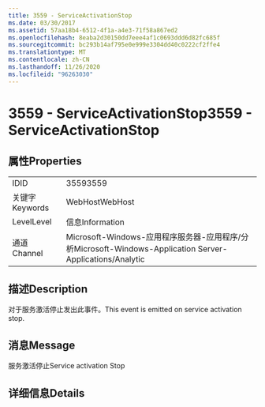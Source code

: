 ```yaml
---
title: 3559 - ServiceActivationStop
ms.date: 03/30/2017
ms.assetid: 57aa18b4-6512-4f1a-a4e3-71f58a867ed2
ms.openlocfilehash: 8eaba2d30150dd7eee4af1c0693ddd6d82fc685f
ms.sourcegitcommit: bc293b14af795e0e999e3304dd40c0222cf2ffe4
ms.translationtype: MT
ms.contentlocale: zh-CN
ms.lasthandoff: 11/26/2020
ms.locfileid: "96263030"
---
```

# <a name="3559---serviceactivationstop"></a><span data-ttu-id="2fce8-102">3559 - ServiceActivationStop</span><span class="sxs-lookup"><span data-stu-id="2fce8-102">3559 - ServiceActivationStop</span></span>

## <a name="properties"></a><span data-ttu-id="2fce8-103">属性</span><span class="sxs-lookup"><span data-stu-id="2fce8-103">Properties</span></span>  
  
|||  
|-|-|  
|<span data-ttu-id="2fce8-104">ID</span><span class="sxs-lookup"><span data-stu-id="2fce8-104">ID</span></span>|<span data-ttu-id="2fce8-105">3559</span><span class="sxs-lookup"><span data-stu-id="2fce8-105">3559</span></span>|  
|<span data-ttu-id="2fce8-106">关键字</span><span class="sxs-lookup"><span data-stu-id="2fce8-106">Keywords</span></span>|<span data-ttu-id="2fce8-107">WebHost</span><span class="sxs-lookup"><span data-stu-id="2fce8-107">WebHost</span></span>|  
|<span data-ttu-id="2fce8-108">Level</span><span class="sxs-lookup"><span data-stu-id="2fce8-108">Level</span></span>|<span data-ttu-id="2fce8-109">信息</span><span class="sxs-lookup"><span data-stu-id="2fce8-109">Information</span></span>|  
|<span data-ttu-id="2fce8-110">通道</span><span class="sxs-lookup"><span data-stu-id="2fce8-110">Channel</span></span>|<span data-ttu-id="2fce8-111">Microsoft-Windows-应用程序服务器-应用程序/分析</span><span class="sxs-lookup"><span data-stu-id="2fce8-111">Microsoft-Windows-Application Server-Applications/Analytic</span></span>|  
  
## <a name="description"></a><span data-ttu-id="2fce8-112">描述</span><span class="sxs-lookup"><span data-stu-id="2fce8-112">Description</span></span>  

 <span data-ttu-id="2fce8-113">对于服务激活停止发出此事件。</span><span class="sxs-lookup"><span data-stu-id="2fce8-113">This event is emitted on service activation stop.</span></span>  
  
## <a name="message"></a><span data-ttu-id="2fce8-114">消息</span><span class="sxs-lookup"><span data-stu-id="2fce8-114">Message</span></span>  

 <span data-ttu-id="2fce8-115">服务激活停止</span><span class="sxs-lookup"><span data-stu-id="2fce8-115">Service activation Stop</span></span>  
  
## <a name="details"></a><span data-ttu-id="2fce8-116">详细信息</span><span class="sxs-lookup"><span data-stu-id="2fce8-116">Details</span></span>
